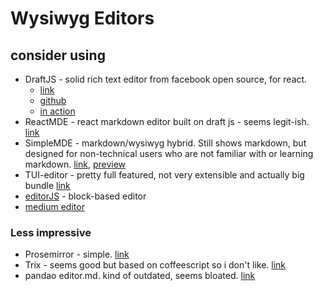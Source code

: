 # Wysiwyg Editors

## consider using
* DraftJS - solid rich text editor from facebook open source, for react. 
	* [link](https://draftjs.org/)
	* [github](https://github.com/facebook/draft-js)
	* [in action](https://github.com/strapi/strapi/blob/master/packages/strapi-plugin-content-manager/admin/src/components/Wysiwyg/index.js)
* ReactMDE - react markdown editor built on draft js - seems legit-ish. [link](https://github.com/andrerpena/react-mde)
* SimpleMDE - markdown/wysiwyg hybrid. Still shows markdown, but designed for non-technical users who are not familiar with or learning markdown. [link](https://github.com/sparksuite/simplemde-markdown-editor), [preview](https://simplemde.com/)
* TUI-editor - pretty full featured, not very extensible and actually big bundle [link](https://nhnent.github.io/tui.editor/api/latest/tutorial-example01-basic.html)
* [editorJS](https://gist.github.com/astoilkov/013c513e33fe95fa8846348038d8fe42) - block-based editor
* [medium editor](http://yabwe.github.io/medium-editor/)



### Less impressive
* Prosemirror - simple. [link](https://github.com/ProseMirror/prosemirror)
* Trix - seems good but based on coffeescript so i don't like. [link](https://github.com/basecamp/trix)
* pandao editor.md. kind of outdated, seems bloated. [link](https://github.com/pandao/editor.md)
